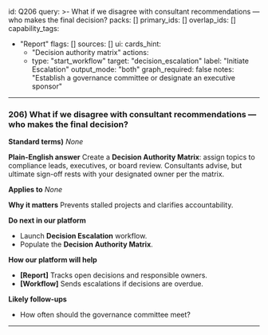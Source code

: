 id: Q206
query: >-
  What if we disagree with consultant recommendations — who makes the final decision?
packs: []
primary_ids: []
overlap_ids: []
capability_tags:
  - "Report"
flags: []
sources: []
ui:
  cards_hint:
    - "Decision authority matrix"
  actions:
    - type: "start_workflow"
      target: "decision_escalation"
      label: "Initiate Escalation"
output_mode: "both"
graph_required: false
notes: "Establish a governance committee or designate an executive sponsor"
---
### 206) What if we disagree with consultant recommendations — who makes the final decision?

**Standard terms)**
_None_

**Plain-English answer**
Create a **Decision Authority Matrix**: assign topics to compliance leads, executives, or board review. Consultants advise, but ultimate sign-off rests with your designated owner per the matrix.

**Applies to**
_None_

**Why it matters**
Prevents stalled projects and clarifies accountability.

**Do next in our platform**
- Launch **Decision Escalation** workflow.
- Populate the **Decision Authority Matrix**.

**How our platform will help**
- **[Report]** Tracks open decisions and responsible owners.
- **[Workflow]** Sends escalations if decisions are overdue.

**Likely follow-ups**
- How often should the governance committee meet?
---